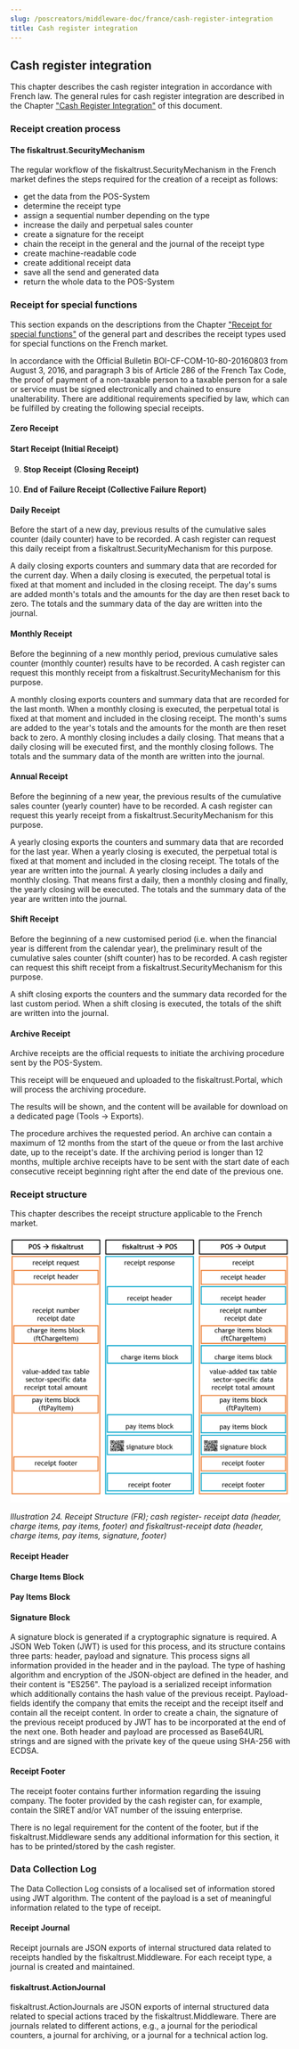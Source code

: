 ```yaml
---
slug: /poscreators/middleware-doc/france/cash-register-integration
title: Cash register integration
---
```


## Cash register integration

This chapter describes the cash register integration in accordance with French law. The general rules for cash register integration are described in the Chapter ["Cash Register Integration"](../../general/cash-register-integration/cash-register-integration-regular-workflow.md) of this document.

### Receipt creation process

#### The fiskaltrust.SecurityMechanism

The regular workflow of the fiskaltrust.SecurityMechanism in the French market defines the steps required for the creation of a receipt as follows:

  - get the data from the POS-System
  - determine the receipt type
  - assign a sequential number depending on the type
  - increase the daily and perpetual sales counter
  - create a signature for the receipt
  - chain the receipt in the general and the journal of the receipt type
  - create machine-readable code
  - create additional receipt data
  - save all the send and generated data
  - return the whole data to the POS-System

### Receipt for special functions

This section expands on the descriptions from the Chapter ["Receipt for special functions"](../../general/cash-register-integration/cash-register-integration-regular-workflow.md#c-receipt-for-special-functions-54) of the general part and describes the receipt types used for special functions on the French market.

In accordance with the Official Bulletin BOI-CF-COM-10-80-20160803 from August 3, 2016, and paragraph 3 bis of Article 286 of the French Tax Code, the proof of payment of a non-taxable person to a taxable person for a sale or service must be signed electronically and chained to ensure unalterability. There are additional requirements specified by law, which can be fulfilled by creating the following special receipts.

#### Zero Receipt

#### Start Receipt (Initial Receipt)

9.  #### Stop Receipt (Closing Receipt)

10. #### End of Failure Receipt (Collective Failure Report)

#### Daily Receipt

Before the start of a new day, previous results of the cumulative sales counter (daily counter) have to be recorded. A cash register can request this daily receipt from a fiskaltrust.SecurityMechanism for this purpose.

A daily closing exports counters and summary data that are recorded for the current day. When a daily closing is executed, the perpetual total is fixed at that moment and included in the closing receipt. The day's sums are added month's totals and the amounts for the day are then reset back to zero. The totals and the summary data of the day are written into the journal.

#### Monthly Receipt

Before the beginning of a new monthly period, previous cumulative sales counter (monthly counter) results have to be recorded. A cash register can request this monthly receipt from a fiskaltrust.SecurityMechanism for this purpose.

A monthly closing exports counters and summary data that are recorded for the last month. When a monthly closing is executed, the perpetual total is fixed at that moment and included in the closing receipt. The month's sums are added to the year's totals and the amounts for the month are then reset back to zero. A monthly closing includes a daily closing. That means that a daily closing will be executed first, and the monthly closing follows. The totals and the summary data of the month are written into the journal.

#### Annual Receipt

Before the beginning of a new year, the previous results of the cumulative sales counter (yearly counter) have to be recorded. A cash register can request this yearly receipt from a fiskaltrust.SecurityMechanism for this purpose.

A yearly closing exports the counters and summary data that are recorded for the last year. When a yearly closing is executed, the perpetual total is fixed at that moment and included in the closing receipt. The totals of the year are written into the journal. A yearly closing includes a daily and monthly closing. That means first a daily, then a monthly closing and finally, the yearly closing will be executed. The totals and the summary data of the year are written into the journal.

#### Shift Receipt

Before the beginning of a new customised period (i.e. when the financial year is different from the calendar year), the preliminary result of the cumulative sales counter (shift counter) has to be recorded. A cash register can request this shift receipt from a fiskaltrust.SecurityMechanism for this purpose.

A shift closing exports the counters and the summary data recorded for the last custom period. When a shift closing is executed, the totals of the shift are written into the journal.

#### Archive Receipt

Archive receipts are the official requests to initiate the archiving procedure sent by the POS-System.

This receipt will be enqueued and uploaded to the fiskaltrust.Portal, which will process the archiving procedure.

The results will be shown, and the content will be available for download on a dedicated page (Tools -\> Exports).

The procedure archives the requested period. An archive can contain a maximum of 12 months from the start of the queue or from the last archive date, up to the receipt's date.  If the archiving period is longer than 12 months, multiple archive receipts have to be sent with the start date of each consecutive receipt beginning right after the end date of the previous one.

### Receipt structure

This chapter describes the receipt structure applicable to the French market.

![](./images/24.png)

<span id="_Toc527986824" class="anchor"></span>*Illustration* *24. Receipt Structure (FR); cash register- receipt data (header, charge items, pay items, footer) and fiskaltrust-receipt data (header, charge items, pay items, signature, footer)*

#### Receipt Header

#### Charge Items Block

#### Pay Items Block

#### Signature Block

A signature block is generated if a cryptographic signature is required. A JSON Web Token (JWT) is used for this process, and its structure contains three parts: header, payload and signature. This process signs all information provided in the header and in the payload. The type of hashing algorithm and encryption of the JSON-object are defined in the header, and their content is "ES256". The payload is a serialized receipt information which additionally contains the hash value of the previous receipt. Payload-fields identify the company that emits the receipt and the receipt itself and contain all the receipt content. In order to create a chain, the signature of the previous receipt produced by JWT has to be incorporated at the end of the next one. Both header and payload are processed as Base64URL strings and are signed with the private key of the queue using SHA-256 with ECDSA.

#### Receipt Footer

The receipt footer contains further information regarding the issuing company. The footer provided by the cash register can, for example, contain the SIRET and/or VAT number of the issuing enterprise.

There is no legal requirement for the content of the footer, but if the fiskaltrust.Middleware sends any additional information for this section, it has to be printed/stored by the cash register.

### Data Collection Log

The Data Collection Log consists of a localised set of information stored using JWT algorithm. The content of the payload is a set of meaningful information related to the type of receipt.

#### Receipt Journal

Receipt journals are JSON exports of internal structured data related to receipts handled by the fiskaltrust.Middleware. For each receipt type, a journal is created and maintained.

#### fiskaltrust.ActionJournal 

 fiskaltrust.ActionJournals are JSON exports of internal structured data related to special actions traced by the fiskaltrust.Middleware. There are journals related to different actions, e.g., a journal for the periodical counters, a journal for archiving, or a journal for a technical action log.
